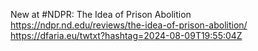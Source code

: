 New at #NDPR: The Idea of Prison Abolition https://ndpr.nd.edu/reviews/the-idea-of-prison-abolition/ https://dfaria.eu/twtxt?hashtag=2024-08-09T19:55:04Z